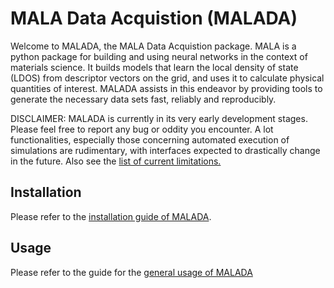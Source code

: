 # MALA Data Acquistion (MALADA)

Welcome to MALADA, the MALA Data Acquistion package. MALA is a python package for building and using neural networks in the context of materials science. It builds models that learn the local density of state (LDOS) from descriptor vectors on the grid, and uses it to calculate physical quantities of interest. MALADA assists in this endeavor by providing tools to generate the necessary data sets fast, reliably and reproducibly. 

DISCLAIMER: MALADA is currently in its very early development stages. Please feel free to report any bug or oddity you encounter. A lot functionalities, especially those concerning automated execution of simulations are rudimentary, with interfaces expected to drastically change in the future. Also see the [list of current limitations.](docs/source/usage/current_limitations.md)

## Installation

Please refer to the [installation guide of MALADA](docs/source/install/install.md).

## Usage 

Please refer to the guide for the [general usage of MALADA](docs/source/usage/general.md)
